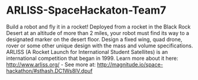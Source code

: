 ARLISS-SpaceHackaton-Team7
==========================

Build a robot and fly it in a rocket! Deployed from a rocket in the Black Rock Desert at an altitude of more than 2 miles, your robot must find its way to a designated marker on the desert floor. Design a fixed wing, quad drone, rover or some other unique design with the mass and volume specifications. ARLISS (A Rocket Launch for International Student Satellites) is an international competition that began in 1999. Learn more about it here: http://www.arliss.org/ - See more at: http://magnitude.io/space-hackathon/#sthash.DC1Ws8lV.dpuf
